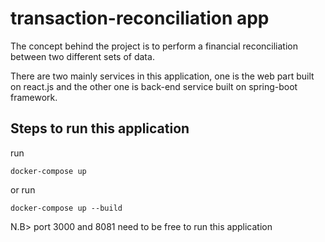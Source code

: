 # transaction-reconciliation app
The concept behind the project is to perform a financial reconciliation between two different sets of data.

There are two mainly services in this application, one is the web part built on react.js and the other one is back-end service built on spring-boot framework.
## Steps to run this application
 run 

``docker-compose up``

or run
 
 ``docker-compose up --build``
 
 N.B> port 3000 and 8081 need to be free to run this application